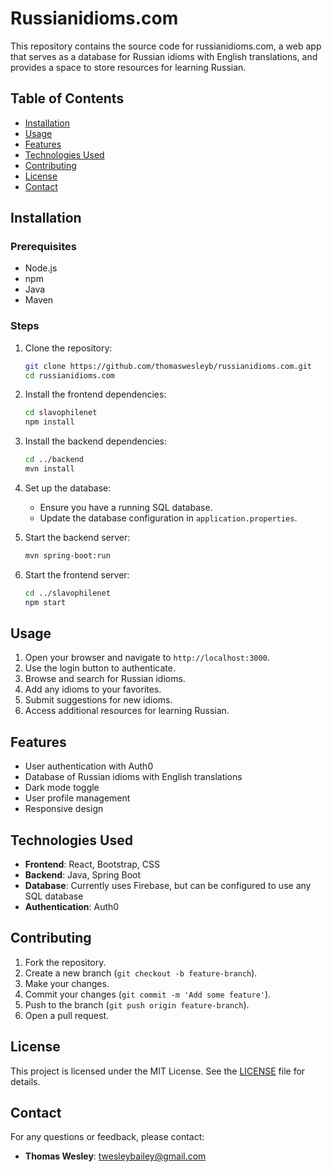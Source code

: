 # Russianidioms.com

This repository contains the source code for russianidioms.com, a web app that serves as a database for Russian idioms with English translations, and provides a space to store resources for learning Russian.

## Table of Contents
- [Installation](#installation)
- [Usage](#usage)
- [Features](#features)
- [Technologies Used](#technologies-used)
- [Contributing](#contributing)
- [License](#license)
- [Contact](#contact)

## Installation

### Prerequisites
- Node.js
- npm
- Java
- Maven

### Steps
1. Clone the repository:
    ```bash
    git clone https://github.com/thomaswesleyb/russianidioms.com.git
    cd russianidioms.com
    ```

2. Install the frontend dependencies:
    ```bash
    cd slavophilenet
    npm install
    ```

3. Install the backend dependencies:
    ```bash
    cd ../backend
    mvn install
    ```

4. Set up the database:
    - Ensure you have a running SQL database.
    - Update the database configuration in `application.properties`.

5. Start the backend server:
    ```bash
    mvn spring-boot:run
    ```

6. Start the frontend server:
    ```bash
    cd ../slavophilenet
    npm start
    ```

## Usage

1. Open your browser and navigate to `http://localhost:3000`.
2. Use the login button to authenticate.
3. Browse and search for Russian idioms.
4. Add any idioms to your favorites.
5. Submit suggestions for new idioms.
4. Access additional resources for learning Russian.

## Features

- User authentication with Auth0
- Database of Russian idioms with English translations
- Dark mode toggle
- User profile management
- Responsive design

## Technologies Used

- **Frontend**: React, Bootstrap, CSS
- **Backend**: Java, Spring Boot
- **Database**: Currently uses Firebase, but can be configured to use any SQL database
- **Authentication**: Auth0

## Contributing

1. Fork the repository.
2. Create a new branch (`git checkout -b feature-branch`).
3. Make your changes.
4. Commit your changes (`git commit -m 'Add some feature'`).
5. Push to the branch (`git push origin feature-branch`).
6. Open a pull request.

## License

This project is licensed under the MIT License. See the [LICENSE](LICENSE) file for details.

## Contact

For any questions or feedback, please contact:
- **Thomas Wesley**: [twesleybailey@gmail.com](mailto:twesleybailey@gmail.com)